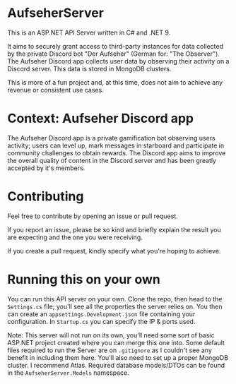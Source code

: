 # AufseherServer
This is an ASP.NET API Server written in C# and .NET 9.

It aims to securely grant access to third-party instances for data collected by the private Discord bot "Der Aufseher" (German for: "The Observer").
The Aufseher Discord app collects user data by observing their activity on a Discord server. This data is stored in MongoDB clusters.

This is more of a fun project and, at this time, does not aim to achieve any revenue or consistent use cases.

# Context: Aufseher Discord app
The Aufseher Discord app is a private gamification bot observing users activity; users can level up, mark messages in starboard and participate in community challenges to obtain rewards. The Discord app aims to improve the overall quality of content in the Discord server and has been greatly accepted by it's members.

# Contributing
Feel free to contribute by opening an issue or pull request. 

If you report an issue, please be so kind and briefly explain the result you are expecting and the one you were receiving. 

If you create a pull request, kindly specify what you're hoping to achieve. 

# Running this on your own
You can run this API server on your own. Clone the repo, then head to the `Settings.cs` file; you'll see all the properties the server relies on. You then can create an `appsettings.Development.json` file containing your configuration. 
In `Startup.cs` you can specify the IP & ports used.

Note: This server will not run on its own, you'll need some sort of basic ASP.NET project created where you can merge this one into. Some default files required to run the Server are on `.gitignore` as I couldn't see any benefit in including them here. 
You'll also need to set up a proper MongoDB cluster. I recommend Atlas. Required database models/DTOs can be found in the `AufseherServer.Models` namespace.
